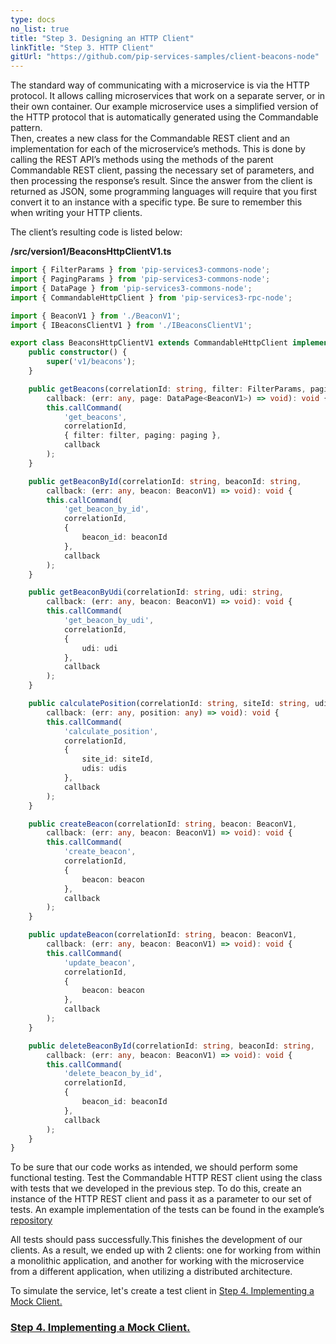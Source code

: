 ```yaml
---
type: docs
no_list: true
title: "Step 3. Designing an HTTP Client"
linkTitle: "Step 3. HTTP Client" 
gitUrl: "https://github.com/pip-services-samples/client-beacons-node"
---
```


The standard way of communicating with a microservice is via the HTTP protocol. It allows calling microservices that work on a separate server, or in their own container. Our example microservice uses a simplified version of the HTTP protocol that is automatically generated using the Commandable pattern.    
Then, creates a new class for the Commandable REST client and an implementation for each of the microservice’s methods. This is done by calling the REST API’s methods using the methods of the parent Commandable REST client, passing the necessary set of parameters, and then processing the response’s result. Since the answer from the client is returned as JSON, some programming languages will require that you first convert it to an instance with a specific type. Be sure to remember this when writing your HTTP clients.

The client’s resulting code is listed below:

**/src/version1/BeaconsHttpClientV1.ts**

```typescript
import { FilterParams } from 'pip-services3-commons-node';
import { PagingParams } from 'pip-services3-commons-node';
import { DataPage } from 'pip-services3-commons-node';
import { CommandableHttpClient } from 'pip-services3-rpc-node';

import { BeaconV1 } from './BeaconV1';
import { IBeaconsClientV1 } from './IBeaconsClientV1';

export class BeaconsHttpClientV1 extends CommandableHttpClient implements IBeaconsClientV1 {
    public constructor() {
        super('v1/beacons');
    }

    public getBeacons(correlationId: string, filter: FilterParams, paging: PagingParams,
        callback: (err: any, page: DataPage<BeaconV1>) => void): void {
        this.callCommand(
            'get_beacons',
            correlationId,
            { filter: filter, paging: paging },
            callback
        );
    }

    public getBeaconById(correlationId: string, beaconId: string,
        callback: (err: any, beacon: BeaconV1) => void): void {
        this.callCommand(
            'get_beacon_by_id',
            correlationId,
            {
                beacon_id: beaconId
            },
            callback
        );
    }

    public getBeaconByUdi(correlationId: string, udi: string,
        callback: (err: any, beacon: BeaconV1) => void): void {
        this.callCommand(
            'get_beacon_by_udi',
            correlationId,
            {
                udi: udi
            },
            callback
        );
    }

    public calculatePosition(correlationId: string, siteId: string, udis: string[], 
        callback: (err: any, position: any) => void): void {
        this.callCommand(
            'calculate_position',
            correlationId,
            {
                site_id: siteId,
                udis: udis
            },
            callback
        );    
    }

    public createBeacon(correlationId: string, beacon: BeaconV1,
        callback: (err: any, beacon: BeaconV1) => void): void {
        this.callCommand(
            'create_beacon',
            correlationId,
            {
                beacon: beacon
            },
            callback
        );
    }

    public updateBeacon(correlationId: string, beacon: BeaconV1,
        callback: (err: any, beacon: BeaconV1) => void): void {
        this.callCommand(
            'update_beacon',
            correlationId,
            {
                beacon: beacon
            },
            callback
        );    
    }

    public deleteBeaconById(correlationId: string, beaconId: string,
        callback: (err: any, beacon: BeaconV1) => void): void {
        this.callCommand(
            'delete_beacon_by_id',
            correlationId,
            {
                beacon_id: beaconId
            },
            callback
        );
    }
}
```

To be sure that our code works as intended, we should perform some functional testing. Test the Commandable HTTP REST client using the class with tests that we developed in the previous step. To do this, create an instance of the HTTP REST client and pass it as a parameter to our set of tests.
An example implementation of the tests can be found in the example’s [repository](https://github.com/pip-services-samples/client-beacons-node/blob/master/test/version1/BeaconsDirectClientV1.test.ts)

All tests should pass successfully.This finishes the development of our clients. As a result, we ended up with 2 clients: one for working from within a monolithic application, and another for working with the microservice from a different application, when utilizing a distributed architecture.

To simulate the service, let's create a test client in [Step 4. Implementing a Mock Client.](../step4)


<span class="hide-title-link">

### [Step 4. Implementing a Mock Client.](../step4)

</span>
